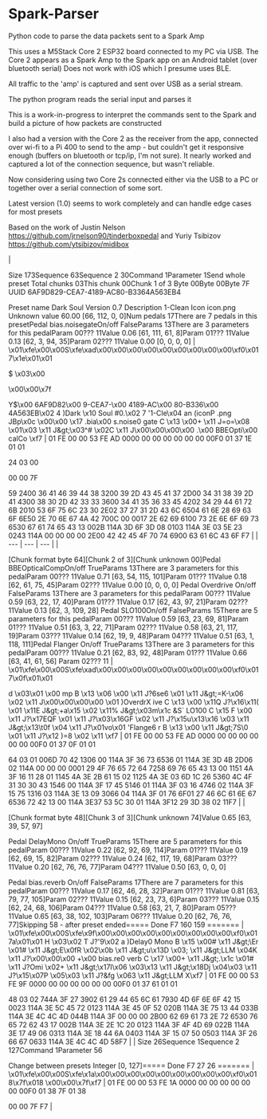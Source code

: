 # Spark-Parser
Python code to parse the data packets sent to a Spark Amp

This uses a M5Stack Core 2 ESP32 board connected to my PC via USB.
The Core 2 appears as a Spark Amp to the Spark app on an Android tablet (over bluetooth serial)
Does not work with iOS which I presume uses BLE.

All traffic to the 'amp' is captured and sent over USB as a serial stream.

The python program reads the serial input and parses it

This is a work-in-progress to interpret the commands sent to the Spark and build a picture of how packets are constructed

I also had a version with the Core 2 as the receiver from the app, connected over wi-fi to a Pi 400 to send to the amp - but couldn't get it responsive enough (buffers on bluetooth or tcp/ip, I'm not sure). It nearly worked and captured a lot of the connection sequence, but wasn't reliable.

Now considering using two Core 2s connected either via the USB to a PC or together over a serial connection of some sort.


Latest version (1.0) seems to work completely and can handle edge cases for most presets


Based on the work of Justin Nelson https://github.com/jrnelson90/tinderboxpedal and Yuriy Tsibizov https://github.com/ytsibizov/midibox


|

Size 173Sequence 63Sequence 2 30Command 1Parameter 1Send whole preset
Total chunks 03This chunk 00Chunk 1 of 3
Byte 00Byte 00Byte 7F
UUID 6AF9D829-CEA7-4189-AC80-B3364A563EB4


Preset name Dark Soul
Version 0.7
Description 1-Clean
Icon icon.png
Unknown value 60.00 [66, 112, 0, 0]Num pedals 17There are 7 pedals in this presetPedal bias.noisegateOn/off FalseParams 13There are 3 parameters for this pedalParam 00??? 11Value 0.06 [61, 111, 61, 8]Param 01??? 11Value 0.13 [62, 3, 94, 35]Param 02??? 11Value 0.00 [0, 0, 0, 0]
 | \x01\xfe\x00\x00S\xfe\xad\x00\x00\x00\x00\x00\x00\x00\x00\x00\xf0\x017\x1e\x01\x01


$ \x03\x00


 \x00\x00\x7f


 Y$\x00 6AF9D82\x00 9-CEA7-\x00 4189-AC\x00 80-B336\x00 4A563EB\x02 4 )Dark \x10 Soul #0.\x02 7 &#39;1-Cle\x04 an (iconP .png JBp\x0c \x00\x00 \x17 .bia\x00 s.noise0 gate C \x13 \x00+ \x11 J=o=\x08 \x01\x03 \x11 J\&gt;\x03^# \x02C \x11 J\x00\x00\x00\x00 .\x00 BBEOpti\x00 calCo \xf7 | 01 FE 00 00 53 FE AD 0000 00 00 00 00 00 00 00F0 01 37 1E 01 01



24 03 00


00 00 7F


59 2400 36 41 46 39 44 38 3200 39 2D 43 45 41 37 2D00 34 31 38 39 2D 41 4300 38 30 2D 42 33 33 3600 34 41 35 36 33 45 4202 34 29 44 61 72 6B 2010 53 6F 75 6C 23 30 2E02 37 27 31 2D 43 6C 6504 61 6E 28 69 63 6F 6E50 2E 70 6E 67 4A 42 700C 00 0017 2E 62 69 6100 73 2E 6E 6F 69 73 6530 67 61 74 65 43 13 002B 114A 3D 6F 3D 08 0103 114A 3E 03 5E 23 0243 114A 00 00 00 00 2E00 42 42 45 4F 70 74 6900 63 61 6C 43 6F F7 |
| --- | --- | --- |
|



[Chunk format byte 64][Chunk 2 of 3][Chunk unknown 00]Pedal BBEOpticalCompOn/off TrueParams 13There are 3 parameters for this pedalParam 00??? 11Value 0.71 [63, 54, 115, 101]Param 01??? 11Value 0.18 [62, 61, 75, 45]Param 02??? 11Value 0.00 [0, 0, 0, 0]
Pedal Overdrive
On/off FalseParams 13There are 3 parameters for this pedalParam 00??? 11Value 0.59 [63, 22, 17, 40]Param 01??? 11Value 0.17 [62, 43, 97, 21]Param 02??? 11Value 0.13 [62, 3, 109, 28]
Pedal SLO100On/off FalseParams 15There are 5 parameters for this pedalParam 00??? 11Value 0.59 [63, 23, 69, 81]Param 01??? 11Value 0.51 [63, 3, 22, 71]Param 02??? 11Value 0.58 [63, 21, 117, 19]Param 03??? 11Value 0.14 [62, 19, 9, 48]Param 04??? 11Value 0.51 [63, 1, 118, 111]Pedal Flanger
On/off TrueParams 13There are 3 parameters for this pedalParam 00??? 11Value 0.21 [62, 83, 92, 48]Param 01??? 11Value 0.66 [63, 41, 61, 56]
Param 02??? 11
 | \x01\xfe\x00\x00S\xfe\xad\x00\x00\x00\x00\x00\x00\x00\x00\x00\xf0\x017\x0f\x01\x01

d \x03\x01 \x00 mp B \x13
\x06 \x00 \x11 J?6se6 \x01 \x11 J\&gt;=K-\x06 \x02 \x11 J\x00\x00\x00\x00
\x01 )OverdrX ive C \x13
 \x00 \x11Q J?\x16\x11( \x01 \x11E J\&gt;+a\x15 \x02 \x11% J\&gt;\x03m\x1c &amp;S` LO100 C \x15
F \x00 \x11 J?\x17EQF \x01 \x11 J?\x03\x16GF \x02 \x11 J?\x15u\x13\x16 \x03 \x11 J\&gt;\x13\t0f \x04 \x11 J?\x01vo\x01 &#39;Flange6 r B \x13
 \x00 \x11 J\&gt;7S\\0 \x01 \x11 J?\x12 )=8 \x02 \x11 \xf7 | 01 FE 00 00 53 FE AD 0000 00 00 00 00 00 00 00F0 01 37 0F 01 01


64 03 01 006D 70 42 1306 00 114A 3F 36 73 6536 01 114A 3E 3D 4B 2D06 02 114A 00 00 00 0001 29 4F 76 65 72 64 7258 69 76 65 43 13
00 1151 4A 3F 16 11 28 01 1145 4A 3E 2B 61 15 02 1125 4A 3E 03 6D 1C 26 5360 4C 4F 31 30 30 43 1546 00 114A 3F 17 45 5146 01 114A 3F 03 16 4746 02 114A 3F 15 75 1316 03 114A 3E 13 09 3066 04 114A 3F 01 76 6F01 27 46 6C 61 6E 67 6536 72 42 13 00 114A 3E37 53 5C 30 01 114A 3F12 29 3D 38 02 11F7 |
|



[Chunk format byte 48][Chunk 3 of 3][Chunk unknown 74]Value 0.65 [63, 39, 57, 97]

Pedal DelayMono
On/off TrueParams 15There are 5 parameters for this pedalParam 00??? 11Value 0.22 [62, 92, 69, 114]Param 01??? 11Value 0.19 [62, 69, 15, 82]Param 02??? 11Value 0.24 [62, 117, 19, 68]Param 03??? 11Value 0.20 [62, 76, 76, 77]Param 04??? 11Value 0.50 [63, 0, 0, 0]

Pedal bias.reverb
On/off FalseParams 17There are 7 parameters for this pedalParam 00??? 11Value 0.17 [62, 46, 28, 32]Param 01??? 11Value 0.81 [63, 79, 77, 105]Param 02??? 11Value 0.15 [62, 23, 73, 6]Param 03??? 11Value 0.15 [62, 24, 68, 106]Param 04??? 11Value 0.58 [63, 21, 7, 80]Param 05??? 11Value 0.65 [63, 38, 102, 103]Param 06??? 11Value 0.20 [62, 76, 76, 77]Skipping 58 - after preset ended===== Done F7 160 159 ======= | \x01\xfe\x00\x00S\xfe\x9f\x00\x00\x00\x00\x00\x00\x00\x00\x00\xf0\x017a\x01\x01
H \x03\x02
 T J?&#39;9\x02 a
 )Delay0 Mono
 B \x15 \x00# \x11 J\&gt;\\Er \x01# \x11 J\&gt;E\x0fR \x02\x0b \x11 J\&gt;u\x13D \x03; \x11 J\&gt;LLM \x04K \x11 J?\x00\x00\x00
 +\x00 bias.re0 verb C \x17
 \x00+ \x11 J\&gt;.\x1c \x01# \x11 J?Omi \x02+ \x11 J\&gt;\x17I\x06 \x03\x13 \x11 J\&gt;\x18Dj \x04\x03 \x11 J?\x15\x07P \x05\x03 \x11 J?&amp;fg \x063 \x11 J\&gt;LLM X\xf7 | 01 FE 00 00 53 FE 9F 0000 00 00 00 00 00 00 00F0 01 37 61 01 01


48 03 02
744A 3F 27 3902 61
29 44 65 6C 61 7930 4D 6F 6E 6F 42 15 0023 114A 3E 5C 45 72 0123 114A 3E 45 0F 52 020B 114A 3E 75 13 44 033B 114A 3E 4C 4C 4D 044B 114A 3F 00 00 00 2B00 62 69 61 73 2E 72 6530 76 65 72 62 43 17 002B 114A 3E 2E 1C 20 0123 114A 3F 4F 4D 69 022B 114A 3E 17 49 06 0313 114A 3E 18 44 6A 0403 114A 3F 15 07 50 0503 114A 3F 26 66 67 0633 114A 3E 4C 4C 4D 58F7 |
| Size 26Sequence 1Sequence 2 127Command 1Parameter 56

Change between presets
Integer [0, 127]===== Done F7 27 26 ======= | \x01\xfe\x00\x00S\xfe\x1a\x00\x00\x00\x00\x00\x00\x00\x00\x00\xf0\x018\x7f\x018
\x00\x00\x7f\xf7 | 01 FE 00 00 53 FE 1A 0000 00 00 00 00 00 00 00F0 01 38 7F 01 38


00 00 7F F7 |
